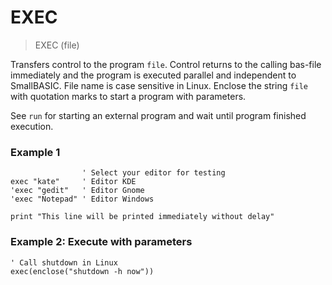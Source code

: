 # EXEC

> EXEC (file)

Transfers control to the program `file`. Control returns to the calling bas-file immediately and the program is executed parallel and independent to SmallBASIC. File name is case sensitive in Linux. Enclose the string `file` with quotation marks to start a program with parameters.

See `run` for starting an external program and wait until program finished execution.

### Example 1

```
                ' Select your editor for testing
exec "kate"     ' Editor KDE
'exec "gedit"   ' Editor Gnome
'exec "Notepad" ' Editor Windows

print "This line will be printed immediately without delay"
```

### Example 2: Execute with parameters

```
' Call shutdown in Linux
exec(enclose("shutdown -h now"))
```
